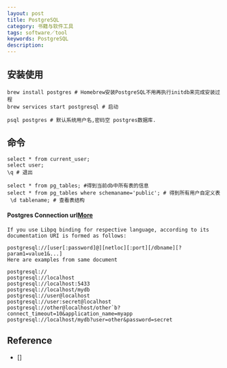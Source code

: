 ```yaml
---
layout: post
title: PostgreSQL
category: 书籍与软件工具
tags: software／tool
keywords: PostgreSQL
description: 
---
```


## 安装使用 

```
brew install postgres # Homebrew安装PostgreSQL不用再执行initdb来完成安装过程
brew services start postgresql # 启动

psql postgres # 默认系统用户名,密码空 postgres数据库.
```
## 命令

```
select * from current_user;
select user;
\q # 退出

select * from pg_tables; #得到当前db中所有表的信息
select * from pg_tables where schemaname='public'; # 得到所有用户自定义表
 \d tablename; # 查看表结构
```

#### Postgres Connection url[More](https://stackoverflow.com/questions/3582552/postgres-connection-url)

```
If you use Libpq binding for respective language, according to its documentation URI is formed as follows:

postgresql://[user[:password]@][netloc][:port][/dbname][?param1=value1&...]
Here are examples from same document

postgresql://
postgresql://localhost
postgresql://localhost:5433
postgresql://localhost/mydb
postgresql://user@localhost
postgresql://user:secret@localhost
postgresql://other@localhost/other`b?connect_timeout=10&application_name=myapp
postgresql://localhost/mydb?user=other&password=secret
```

## Reference

* []